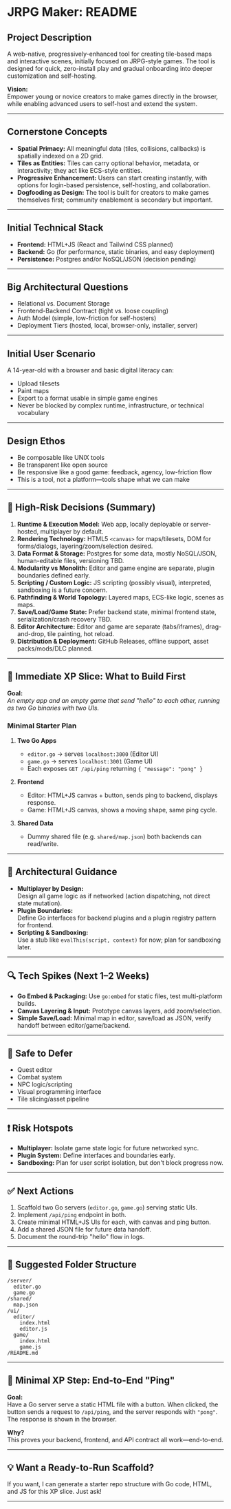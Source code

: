 # JRPG Maker: README

## Project Description

A web-native, progressively-enhanced tool for creating tile-based maps and interactive scenes, initially focused on JRPG-style games. The tool is designed for quick, zero-install play and gradual onboarding into deeper customization and self-hosting.

**Vision:**  
Empower young or novice creators to make games directly in the browser, while enabling advanced users to self-host and extend the system.

---

## Cornerstone Concepts

- **Spatial Primacy:** All meaningful data (tiles, collisions, callbacks) is spatially indexed on a 2D grid.
- **Tiles as Entities:** Tiles can carry optional behavior, metadata, or interactivity; they act like ECS-style entities.
- **Progressive Enhancement:** Users can start creating instantly, with options for login-based persistence, self-hosting, and collaboration.
- **Dogfooding as Design:** The tool is built for creators to make games themselves first; community enablement is secondary but important.

---

## Initial Technical Stack

- **Frontend:** HTML+JS (React and Tailwind CSS planned)
- **Backend:** Go (for performance, static binaries, and easy deployment)
- **Persistence:** Postgres and/or NoSQL/JSON (decision pending)

---

## Big Architectural Questions

- Relational vs. Document Storage
- Frontend-Backend Contract (tight vs. loose coupling)
- Auth Model (simple, low-friction for self-hosters)
- Deployment Tiers (hosted, local, browser-only, installer, server)

---

## Initial User Scenario

A 14-year-old with a browser and basic digital literacy can:
- Upload tilesets
- Paint maps
- Export to a format usable in simple game engines
- Never be blocked by complex runtime, infrastructure, or technical vocabulary

---

## Design Ethos

- Be composable like UNIX tools
- Be transparent like open source
- Be responsive like a good game: feedback, agency, low-friction flow
- This is a tool, not a platform—tools shape what we can make

---

## 🧭 High-Risk Decisions (Summary)

1. **Runtime & Execution Model:** Web app, locally deployable or server-hosted, multiplayer by default.
2. **Rendering Technology:** HTML5 `<canvas>` for maps/tilesets, DOM for forms/dialogs, layering/zoom/selection desired.
3. **Data Format & Storage:** Postgres for some data, mostly NoSQL/JSON, human-editable files, versioning TBD.
4. **Modularity vs Monolith:** Editor and game engine are separate, plugin boundaries defined early.
5. **Scripting / Custom Logic:** JS scripting (possibly visual), interpreted, sandboxing is a future concern.
6. **Pathfinding & World Topology:** Layered maps, ECS-like logic, scenes as maps.
7. **Save/Load/Game State:** Prefer backend state, minimal frontend state, serialization/crash recovery TBD.
8. **Editor Architecture:** Editor and game are separate (tabs/iframes), drag-and-drop, tile painting, hot reload.
9. **Distribution & Deployment:** GitHub Releases, offline support, asset packs/mods/DLC planned.

---

## 🏁 Immediate XP Slice: What to Build First

**Goal:**  
*An empty app and an empty game that send "hello" to each other, running as two Go binaries with two UIs.*

### Minimal Starter Plan

1. **Two Go Apps**
    - `editor.go` → serves `localhost:3000` (Editor UI)
    - `game.go` → serves `localhost:3001` (Game UI)
    - Each exposes `GET /api/ping` returning `{ "message": "pong" }`

2. **Frontend**
    - Editor: HTML+JS canvas + button, sends ping to backend, displays response.
    - Game: HTML+JS canvas, shows a moving shape, same ping cycle.

3. **Shared Data**
    - Dummy shared file (e.g. `shared/map.json`) both backends can read/write.

---

## 🧩 Architectural Guidance

- **Multiplayer by Design:**  
  Design all game logic as if networked (action dispatching, not direct state mutation).
- **Plugin Boundaries:**  
  Define Go interfaces for backend plugins and a plugin registry pattern for frontend.
- **Scripting & Sandboxing:**  
  Use a stub like `evalThis(script, context)` for now; plan for sandboxing later.

---

## 🔍 Tech Spikes (Next 1–2 Weeks)

- **Go Embed & Packaging:** Use `go:embed` for static files, test multi-platform builds.
- **Canvas Layering & Input:** Prototype canvas layers, add zoom/selection.
- **Simple Save/Load:** Minimal map in editor, save/load as JSON, verify handoff between editor/game/backend.

---

## 🧩 Safe to Defer

- Quest editor
- Combat system
- NPC logic/scripting
- Visual programming interface
- Tile slicing/asset pipeline

---

## ❗ Risk Hotspots

- **Multiplayer:** Isolate game state logic for future networked sync.
- **Plugin System:** Define interfaces and boundaries early.
- **Sandboxing:** Plan for user script isolation, but don't block progress now.

---

## ✅ Next Actions

1. Scaffold two Go servers (`editor.go`, `game.go`) serving static UIs.
2. Implement `/api/ping` endpoint in both.
3. Create minimal HTML+JS UIs for each, with canvas and ping button.
4. Add a shared JSON file for future data handoff.
5. Document the round-trip "hello" flow in logs.

---

## 📁 Suggested Folder Structure

```
/server/
  editor.go
  game.go
/shared/
  map.json
/ui/
  editor/
    index.html
    editor.js
  game/
    index.html
    game.js
/README.md
```

---

## 🚦 Minimal XP Step: End-to-End "Ping"

**Goal:**  
Have a Go server serve a static HTML file with a button. When clicked, the button sends a request to `/api/ping`, and the server responds with `"pong"`. The response is shown in the browser.

**Why?**  
This proves your backend, frontend, and API contract all work—end-to-end.

---

## 💡 Want a Ready-to-Run Scaffold?

If you want, I can generate a starter repo structure with Go code, HTML, and JS for this XP slice. Just ask!

---